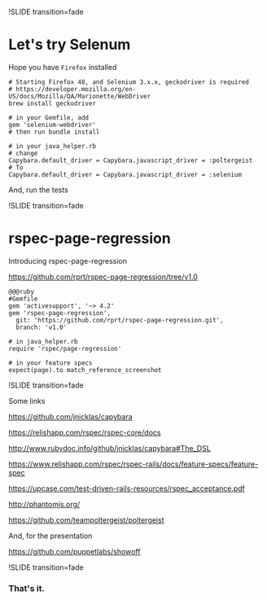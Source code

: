 !SLIDE transition=fade

# Let's try Selenum

Hope you have `Firefox` installed

    # Starting Firefox 48, and Selenium 3.x.x, geckodriver is required
    # https://developer.mozilla.org/en-US/docs/Mozilla/QA/Marionette/WebDriver
    brew install geckodriver

    # in your Gemfile, add
    gem 'selenium-webdriver'
    # then run bundle install

    # in your java_helper.rb
    # change
    Capybara.default_driver = Capybara.javascript_driver = :poltergeist
    # To
    Capybara.default_driver = Capybara.javascript_driver = :selenium

And, run the tests


!SLIDE transition=fade

# rspec-page-regression

Introducing rspec-page-regression

https://github.com/rprt/rspec-page-regression/tree/v1.0

    @@@ruby
    #Gemfile
    gem 'activesupport', '~> 4.2'
    gem 'rspec-page-regression',
      git: 'https://github.com/rprt/rspec-page-regression.git',
      branch: 'v1.0'

    # in java_helper.rb
    require 'rspec/page-regression'

    # in your feature specs
    expect(page).to match_reference_screenshot


!SLIDE transition=fade

Some links

https://github.com/jnicklas/capybara

https://relishapp.com/rspec/rspec-core/docs

http://www.rubydoc.info/github/jnicklas/capybara#The_DSL

https://www.relishapp.com/rspec/rspec-rails/docs/feature-specs/feature-spec

https://upcase.com/test-driven-rails-resources/rspec_acceptance.pdf

http://phantomjs.org/

https://github.com/teampoltergeist/poltergeist

And, for the presentation

https://github.com/puppetlabs/showoff


!SLIDE transition=fade

### That's it. ###
